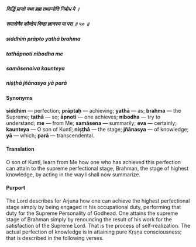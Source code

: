 ##### सिद्धिं प्राप्तो यथा ब्रह्म तथाप्नोति निबोध मे ।
##### समासेनैव कौन्तेय निष्ठा ज्ञानस्य या परा ॥ ५० ॥

##### siddhiṁ prāpto yathā brahma
##### tathāpnoti nibodha me
##### samāsenaiva kaunteya
##### niṣṭhā jñānasya yā parā

#### Synonyms

**siddhim** — perfection; **prāptaḥ** — achieving; **yathā** — as; **brahma** — the Supreme; **tathā** — so; **āpnoti** — one achieves; **nibodha** — try to understand; **me** — from Me; **samāsena** — summarily; **eva** — certainly; **kaunteya** — O son of Kuntī; **niṣṭhā** — the stage; **jñānasya** — of knowledge; **yā** — which; **parā** — transcendental.

#### Translation

O son of Kuntī, learn from Me how one who has achieved this perfection can attain to the supreme perfectional stage, Brahman, the stage of highest knowledge, by acting in the way I shall now summarize.

#### Purport

The Lord describes for Arjuna how one can achieve the highest perfectional stage simply by being engaged in his occupational duty, performing that duty for the Supreme Personality of Godhead. One attains the supreme stage of Brahman simply by renouncing the result of his work for the satisfaction of the Supreme Lord. That is the process of self-realization. The actual perfection of knowledge is in attaining pure Kṛṣṇa consciousness; that is described in the following verses.
